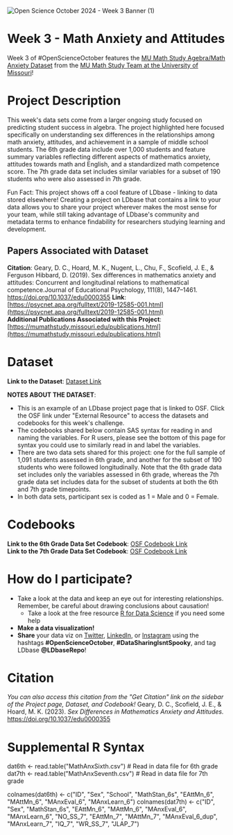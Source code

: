 ![Open Science October 2024 - Week 3 Banner (1)](https://github.com/user-attachments/assets/c4f4022d-7143-4bd2-8ef1-343fd2850739)
# Week 3 - Math Anxiety and Attitudes
Week 3 of #OpenScienceOctober features the [MU Math Study Agebra/Math Anxiety Dataset](https://ldbase.org/datasets/7e729b59-761d-4332-a468-d7b86e0ceaa8) from the [MU Math Study Team at the University of Missouri](https://mumathstudy.missouri.edu/)!

# Project Description
This week's data sets come from a larger ongoing study focused on predicting student success in algebra. The project highlighted here focused specifically on understanding sex differences in the relationships among math anxiety, attitudes, and achievement in a sample of middle school students. The 6th grade data include over 1,000 students and feature summary variables reflecting different aspects of mathematics anxiety, attitudes towards math and English, and a standardized math competence score. The 7th grade data set includes similar variables for a subset of 190 students who were also assessed in 7th grade. 

Fun Fact: This project shows off a cool feature of LDbase - linking to data stored elsewhere! Creating a project on LDbase that contains a link to your data allows you to share your project wherever makes the most sense for your team, while still taking advantage of LDbase's community and metadata terms to enhance findability for researchers studying learning and development.

## Papers Associated with Dataset
**Citation**: Geary, D. C., Hoard, M. K., Nugent, L., Chu, F., Scofield, J. E., & Ferguson Hibbard, D. (2019). Sex differences in mathematics anxiety and attitudes: Concurrent and longitudinal relations to mathematical competence.Journal of Educational Psychology, 111(8), 1447–1461. https://doi.org/10.1037/edu0000355 
**Link**: [https://psycnet.apa.org/fulltext/2019-12585-001.html](https://psycnet.apa.org/fulltext/2019-12585-001.html)   
**Additional Publications Associated with this Project**: [https://mumathstudy.missouri.edu/publications.html](https://mumathstudy.missouri.edu/publications.html)

# Dataset
**Link to the Dataset**: [Dataset Link](https://ldbase.org/datasets/7e729b59-761d-4332-a468-d7b86e0ceaa8)  
  
**NOTES ABOUT THE DATASET**:
- This is an example of an LDbase project page that is linked to OSF. Click the OSF link under "External Resource" to access the datasets and codebooks for this week's challenge.
- The codebooks shared below contain SAS syntax for reading in and naming the variables. For R users, please see the bottom of this page for syntax you could use to similarly read in and label the variables.
- There are two data sets shared for this project: one for the full sample of 1,091 students assessed in 6th grade, and another for the subset of 190 students who were followed longitudinally. Note that the 6th grade data set includes only the variables assessed in 6th grade, whereas the 7th grade data set includes data for the subset of students at both the 6th and 7th grade timepoints.
- In both data sets, participant sex is coded as 1 = Male and 0 = Female.

# Codebooks
**Link to the 6th Grade Data Set Codebook**: [OSF Codebook Link](https://osf.io/6npuk)  
**Link to the 7th Grade Data Set Codebook**: [OSF Codebook Link](https://osf.io/6tyfa) 

# How do I participate?
-  Take a look at the data and keep an eye out for interesting relationships. Remember, be careful about drawing conclusions about causation!
   -  Take a look at the free resource [R for Data Science](https://r4ds.hadley.nz/) if you need some help
- **Make a data visualization!**
- **Share** your data viz on [Twitter](https://twitter.com/LDbaseRepo), [LinkedIn](https://www.linkedin.com/company/ldbaserepo/?viewAsMember=true), or [Instagram](https://www.instagram.com/ldbaserepo/) using the hashtags **#OpenScienceOctober**, **#DataSharingIsntSpooky**, and tag LDbase **@LDbaseRepo**!

# Citation
*You can also access this citation from the "Get Citation" link on the sidebar of the Project page, Dataset, and Codebook!* 
Geary, D. C., Scofield, J. E., & Hoard, M. K. (2023). *Sex Differences in Mathematics Anxiety and Attitudes.* https://doi.org/10.1037/edu0000355

# Supplemental R Syntax
dat6th <- read.table("MathAnxSixth.csv") # Read in data file for 6th grade
dat7th <- read.table("MathAnxSeventh.csv") # Read in data file for 7th grade

colnames(dat6th) <- c("ID", "Sex", "School", "MathStan_6s", "EAttMn_6", "MAttMn_6", "MAnxEval_6", "MAnxLearn_6")
colnames(dat7th) <- c("ID", "Sex", "MathStan_6s", "EAttMn_6", "MAttMn_6", "MAnxEval_6", "MAnxLearn_6",
                      "NO_SS_7", "EAttMn_7", "MAttMn_7", "MAnxEval_6_dup", "MAnxLearn_7", "IQ_7", "WR_SS_7", "JLAP_7")
